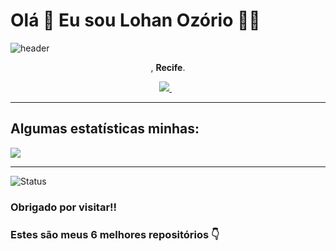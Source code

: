 
# Olá 👋 Eu sou <strong>Lohan Ozório</strong> 👨‍💻

![header](https://capsule-render.vercel.app/api?text=.&fontColor=ffffff&fontSize=40&fontAlign=40&height=250&section=head&color=gradient)

<p align='center'>
  <strong></strong>, <strong>Recife</strong>.
</p>

<p align='center'>  
  <a href="#">
    <img src="https://img.shields.io/badge/linkedin-%230077B5.svg?&style=for-the-badge&logo=linkedin&logoColor=white" />
  </a>&nbsp;&nbsp;

 
  
</p>

___

## Algumas estatísticas minhas:

<a href="LINK_DO_SEU_SITE_AQUI">
  <img align="center" src="https://github-readme-stats.vercel.app/api/top-langs/?username=LohanOzorio&layout=compact&theme=radical" />
</a>


___
<p align="left"> <img src="https://komarev.com/ghpvc/?username=LohanOzorio" alt="Status" /> </p>

### Obrigado por visitar!!
### Estes são meus 6 melhores repositórios 👇 
